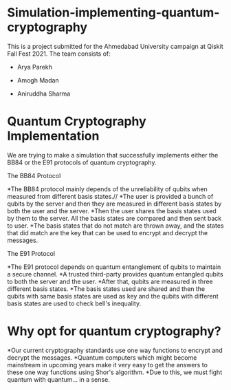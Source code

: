 # Simulation-implementing-quantum-cryptography

This is a project submitted for the Ahmedabad University campaign at Qiskit Fall Fest 2021. The team consists of:

* Arya Parekh

* Amogh Madan

* Aniruddha Sharma


# Quantum Cryptography Implementation

We are trying to make a simulation that successfully implements either the BB84 or the E91 protocols of quantum cryptography.

The BB84 Protocol

*The BB84 protocol mainly depends of the unreliability of qubits when measured from different basis states.// 
*The user is provided a bunch of qubits by the server and then they are measured in different basis states by both the user and the server.
*Then the user shares the basis states used by them to the server. All the basis states are compared and then sent back to user.
*The basis states that do not match are thrown away, and the states that did match are the key that can be used to encrypt and decrypt the messages.

The E91 Protocol

*The E91 protocol depends on quantum entanglement of qubits to maintain a secure channel.
*A trusted third-party provides quantum entangled qubits to both the server and the user.
*After that, qubits are measured in three different basis states.
*The basis states used are shared and then the qubits with same basis states are used as key and the qubits with different basis states are used to check bell's inequality.

# Why opt for quantum cryptography?

*Our current cryptography standards use one way functions to encrypt and decrypt the messages.
*Quantum computers which might become mainstream in upcoming years make it very easy to get the answers to these one way functions using Shor's algorithm.
*Due to this, we must fight quantum with quantum... in a sense. 
